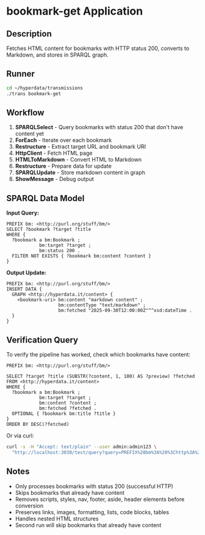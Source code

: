 # bookmark-get Application

## Description

Fetches HTML content for bookmarks with HTTP status 200, converts to Markdown, and stores in SPARQL graph.

## Runner

```sh
cd ~/hyperdata/transmissions
./trans bookmark-get
```

## Workflow

1. **SPARQLSelect** - Query bookmarks with status 200 that don't have content yet
2. **ForEach** - Iterate over each bookmark
3. **Restructure** - Extract target URL and bookmark URI
4. **HttpClient** - Fetch HTML page
5. **HTMLToMarkdown** - Convert HTML to Markdown
6. **Restructure** - Prepare data for update
7. **SPARQLUpdate** - Store markdown content in graph
8. **ShowMessage** - Debug output

## SPARQL Data Model

**Input Query:**
```sparql
PREFIX bm: <http://purl.org/stuff/bm/>
SELECT ?bookmark ?target ?title
WHERE {
  ?bookmark a bm:Bookmark ;
            bm:target ?target ;
            bm:status 200 .
  FILTER NOT EXISTS { ?bookmark bm:content ?content }
}
```

**Output Update:**
```sparql
PREFIX bm: <http://purl.org/stuff/bm/>
INSERT DATA {
  GRAPH <http://hyperdata.it/content> {
    <bookmark-uri> bm:content "markdown content" ;
                   bm:contentType "text/markdown" ;
                   bm:fetched "2025-09-30T12:00:00Z"^^xsd:dateTime .
  }
}
```

## Verification Query

To verify the pipeline has worked, check which bookmarks have content:

```sparql
PREFIX bm: <http://purl.org/stuff/bm/>

SELECT ?target ?title (SUBSTR(?content, 1, 100) AS ?preview) ?fetched
FROM <http://hyperdata.it/content>
WHERE {
  ?bookmark a bm:Bookmark ;
            bm:target ?target ;
            bm:content ?content ;
            bm:fetched ?fetched .
  OPTIONAL { ?bookmark bm:title ?title }
}
ORDER BY DESC(?fetched)
```

Or via curl:

```sh
curl -s -H "Accept: text/plain" --user admin:admin123 \
  "http://localhost:3030/test/query?query=PREFIX%20bm%3A%20%3Chttp%3A%2F%2Fpurl.org%2Fstuff%2Fbm%2F%3E%0ASELECT%20%3Ftarget%20%28EXISTS%7B%3Fbookmark%20bm%3Acontent%20%3Fcontent%7D%20AS%20%3FhasContent%29%20WHERE%20%7B%20GRAPH%20%3Chttp%3A%2F%2Fhyperdata.it%2Fcontent%3E%20%7B%20%3Fbookmark%20a%20bm%3ABookmark%20%3B%20bm%3Atarget%20%3Ftarget%20%7D%20%7D"
```

## Notes

- Only processes bookmarks with status 200 (successful HTTP)
- Skips bookmarks that already have content
- Removes scripts, styles, nav, footer, aside, header elements before conversion
- Preserves links, images, formatting, lists, code blocks, tables
- Handles nested HTML structures
- Second run will skip bookmarks that already have content